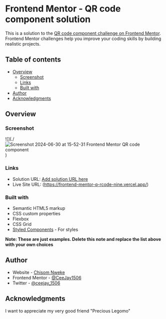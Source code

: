 # Frontend Mentor - QR code component solution

This is a solution to the [QR code component challenge on Frontend Mentor](https://www.frontendmentor.io/challenges/qr-code-component-iux_sIO_H). Frontend Mentor challenges help you improve your coding skills by building realistic projects. 

## Table of contents

- [Overview](#overview)
  - [Screenshot](#screenshot)
  - [Links](#links)
  - [Built with](#built-with)
- [Author](#author)
- [Acknowledgments](#acknowledgments)


## Overview

### Screenshot

![](./![Screenshot 2024-06-30 at 15-52-31 Frontend Mentor QR code component](https://github.com/CeeJay1506/Frontend-mentor-QRcode/assets/129192519/e23390a2-8695-43b6-9744-8aad113a9091)
)

### Links

- Solution URL: [Add solution URL here](https://your-solution-url.com)
- Live Site URL: (https://frontend-mentor-q-rcode-nine.vercel.app/)


### Built with

- Semantic HTML5 markup
- CSS custom properties
- Flexbox
- CSS Grid
- [Styled Components](https://styled-components.com/) - For styles

**Note: These are just examples. Delete this note and replace the list above with your own choices**

## Author

- Website - [Chisom Nweke](https://frontend-mentor-q-rcode-nine.vercel.app/)
- Frontend Mentor - [@CeeJay1506](https://www.frontendmentor.io/profile/CeeJay1506)
- Twitter - [@ceejay_1506](https://www.twitter.com/ceejay_1506)


## Acknowledgments

I want to appreciate my very good friend "Precious Legomo"

